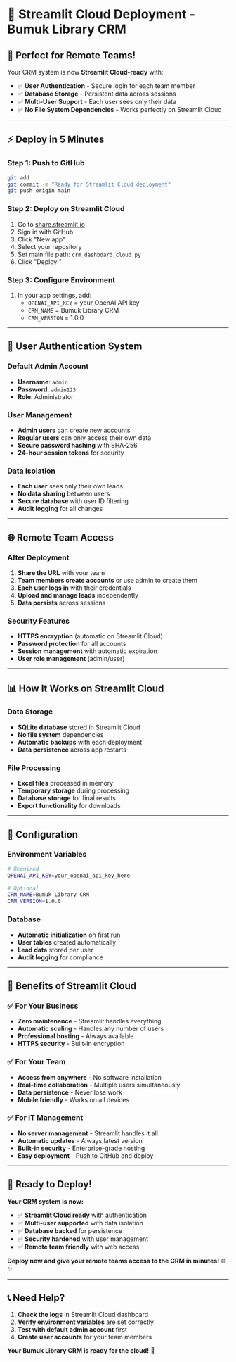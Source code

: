 # 🚀 Streamlit Cloud Deployment - Bumuk Library CRM

## 🎯 **Perfect for Remote Teams!**

Your CRM system is now **Streamlit Cloud-ready** with:
- ✅ **User Authentication** - Secure login for each team member
- ✅ **Database Storage** - Persistent data across sessions
- ✅ **Multi-User Support** - Each user sees only their data
- ✅ **No File System Dependencies** - Works perfectly on Streamlit Cloud

---

## ⚡ **Deploy in 5 Minutes**

### **Step 1: Push to GitHub**
```bash
git add .
git commit -m "Ready for Streamlit Cloud deployment"
git push origin main
```

### **Step 2: Deploy on Streamlit Cloud**
1. Go to [share.streamlit.io](https://share.streamlit.io)
2. Sign in with GitHub
3. Click "New app"
4. Select your repository
5. Set main file path: `crm_dashboard_cloud.py`
6. Click "Deploy!"

### **Step 3: Configure Environment**
1. In your app settings, add:
   - `OPENAI_API_KEY` = your OpenAI API key
   - `CRM_NAME` = Bumuk Library CRM
   - `CRM_VERSION` = 1.0.0

---

## 🔐 **User Authentication System**

### **Default Admin Account**
- **Username**: `admin`
- **Password**: `admin123`
- **Role**: Administrator

### **User Management**
- **Admin users** can create new accounts
- **Regular users** can only access their own data
- **Secure password hashing** with SHA-256
- **24-hour session tokens** for security

### **Data Isolation**
- **Each user** sees only their own leads
- **No data sharing** between users
- **Secure database** with user ID filtering
- **Audit logging** for all changes

---

## 🌐 **Remote Team Access**

### **After Deployment**
1. **Share the URL** with your team
2. **Team members create accounts** or use admin to create them
3. **Each user logs in** with their credentials
4. **Upload and manage leads** independently
5. **Data persists** across sessions

### **Security Features**
- **HTTPS encryption** (automatic on Streamlit Cloud)
- **Password protection** for all accounts
- **Session management** with automatic expiration
- **User role management** (admin/user)

---

## 📊 **How It Works on Streamlit Cloud**

### **Data Storage**
- **SQLite database** stored in Streamlit Cloud
- **No file system** dependencies
- **Automatic backups** with each deployment
- **Data persistence** across app restarts

### **File Processing**
- **Excel files** processed in memory
- **Temporary storage** during processing
- **Database storage** for final results
- **Export functionality** for downloads

---

## 🔧 **Configuration**

### **Environment Variables**
```bash
# Required
OPENAI_API_KEY=your_openai_api_key_here

# Optional
CRM_NAME=Bumuk Library CRM
CRM_VERSION=1.0.0
```

### **Database**
- **Automatic initialization** on first run
- **User tables** created automatically
- **Lead data** stored per user
- **Audit logging** for compliance

---

## 🎉 **Benefits of Streamlit Cloud**

### **✅ For Your Business**
- **Zero maintenance** - Streamlit handles everything
- **Automatic scaling** - Handles any number of users
- **Professional hosting** - Always available
- **HTTPS security** - Built-in encryption

### **✅ For Your Team**
- **Access from anywhere** - No software installation
- **Real-time collaboration** - Multiple users simultaneously
- **Data persistence** - Never lose work
- **Mobile friendly** - Works on all devices

### **✅ For IT Management**
- **No server management** - Streamlit handles it all
- **Automatic updates** - Always latest version
- **Built-in security** - Enterprise-grade hosting
- **Easy deployment** - Push to GitHub and deploy

---

## 🚀 **Ready to Deploy!**

**Your CRM system is now:**
- ✅ **Streamlit Cloud ready** with authentication
- ✅ **Multi-user supported** with data isolation
- ✅ **Database backed** for persistence
- ✅ **Security hardened** with user management
- ✅ **Remote team friendly** with web access

**Deploy now and give your remote teams access to the CRM in minutes!** 🌐✨

---

## 📞 **Need Help?**

1. **Check the logs** in Streamlit Cloud dashboard
2. **Verify environment variables** are set correctly
3. **Test with default admin account** first
4. **Create user accounts** for your team members

**Your Bumuk Library CRM is ready for the cloud!** 🚀
